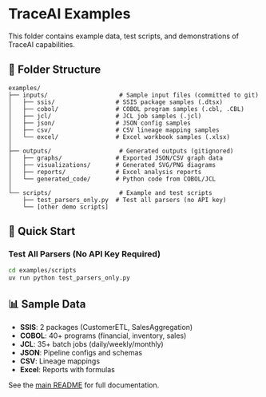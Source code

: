 # TraceAI Examples

This folder contains example data, test scripts, and demonstrations of TraceAI capabilities.

## 📁 Folder Structure

```
examples/
├── inputs/                    # Sample input files (committed to git)
│   ├── ssis/                 # SSIS package samples (.dtsx)
│   ├── cobol/                # COBOL program samples (.cbl, .CBL)
│   ├── jcl/                  # JCL job samples (.jcl)
│   ├── json/                 # JSON config samples
│   ├── csv/                  # CSV lineage mapping samples
│   └── excel/                # Excel workbook samples (.xlsx)
│
├── outputs/                   # Generated outputs (gitignored)
│   ├── graphs/               # Exported JSON/CSV graph data
│   ├── visualizations/       # Generated SVG/PNG diagrams
│   ├── reports/              # Excel analysis reports
│   └── generated_code/       # Python code from COBOL/JCL
│
└── scripts/                   # Example and test scripts
    ├── test_parsers_only.py  # Test all parsers (no API key)
    └── [other demo scripts]
```

## 🚀 Quick Start

### Test All Parsers (No API Key Required)

```bash
cd examples/scripts
uv run python test_parsers_only.py
```

## 📊 Sample Data

- **SSIS**: 2 packages (CustomerETL, SalesAggregation)
- **COBOL**: 40+ programs (financial, inventory, sales)
- **JCL**: 35+ batch jobs (daily/weekly/monthly)
- **JSON**: Pipeline configs and schemas
- **CSV**: Lineage mappings
- **Excel**: Reports with formulas

See the [main README](../README.md) for full documentation.
